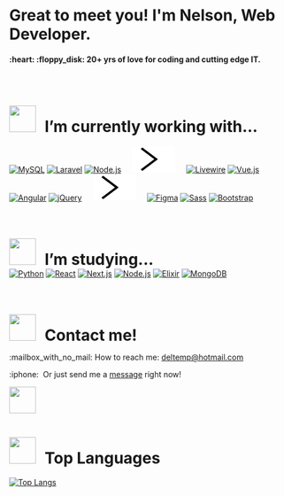 <h1>Great to meet you! I'm Nelson, Web Developer.</h1>
<h4>:heart: :floppy_disk: 20+ yrs of love for coding and cutting edge IT. </h4>
<br />
<h1><img width="48" height="48" src="https://github.com/deltemp/repo/blob/main/svg/svg/terminal.svg" style="margin: 0 1rem -1rem 0;" />I’m currently working with...</h1>
<a href="https://dev.mysql.com/doc/"><img width="48" height="48" src="https://cdn.jsdelivr.net/gh/devicons/devicon/icons/mysql/mysql-original.svg" alt="MySQL" title"MySQL" /></a>
<a href="https://laravel.com/docs/10.x"><img width="48" height="48" src="https://cdn.jsdelivr.net/gh/devicons/devicon/icons/laravel/laravel-plain.svg" alt="Laravel" title"Laravel" /></a>
<a href="https://nodejs.org/en/docs"><img width="48" height="48" src="https://cdn.jsdelivr.net/gh/devicons/devicon/icons/nodejs/nodejs-original.svg" alt="Node.js" title"Node.js" /></a>
<a href="https://github.com/deltemp/"><img width="78" height="48" src="https://github.com/deltemp/repo/blob/main/svg/arrow-right.svg" style="margin: 0 1rem 0 1rem;" /></a>
<a href="https://laravel-livewire.com/docs/"><img width="48" height="48" src="https://github.com/deltemp/repo/blob/main/svg/svg/logo-livewire.svg" alt="Livewire" title"Livewire" /></a>
<a href="https://vuejs.org/guide/introduction.html"><img width="48" height="48" src="https://cdn.jsdelivr.net/gh/devicons/devicon/icons/vuejs/vuejs-original.svg" alt="Vue.js" title"Vue.js" /></a>
<a href="https://angular.io/docs"><img width="48" height="48" src="https://cdn.jsdelivr.net/gh/devicons/devicon/icons/angularjs/angularjs-original.svg" alt="Angular" title"Angular" /></a>
<a href="https://api.jquery.com/"><img width="48" height="48" src="https://cdn.jsdelivr.net/gh/devicons/devicon/icons/jquery/jquery-original.svg" alt="jQuery" title"jQuery" /></a>
<a href="https://github.com/deltemp/"><img width="78" height="48" src="https://github.com/deltemp/repo/blob/main/svg/arrow-right.svg" style="margin: 0 1rem 0 1rem;" /></a>
<a href="https://www.figma.com"><img width="48" height="48" src="https://cdn.jsdelivr.net/gh/devicons/devicon/icons/figma/figma-original.svg" alt="Figma" title"Figma" /></a>
<a href="https://sass-lang.com/documentation/"><img width="48" height="48" src="https://cdn.jsdelivr.net/gh/devicons/devicon/icons/sass/sass-original.svg" alt="Sass" title"Sass" /></a>
<a href="https://getbootstrap.com/docs/5.3/getting-started/introduction/"><img width="48" height="48" src="https://cdn.jsdelivr.net/gh/devicons/devicon/icons/bootstrap/bootstrap-original.svg" alt="Bootstrap" title"Bootstrap" /></a>
<br />
<br />
<h1 style="margin: 3rem 0 0 0;"><img width="48" height="48" src="https://github.com/deltemp/repo/blob/main/svg/svg/study-certificate.svg" style="margin: 0 1rem -1rem 0;" />I’m studying...</h1>
<a href="https://docs.python.org/3/"><img width="48" height="48" src="https://cdn.jsdelivr.net/gh/devicons/devicon/icons/python/python-original.svg" alt="Python" title"Python" /></a>
<a href="https://react.dev/reference/react"><img width="48" height="48" src="https://cdn.jsdelivr.net/gh/devicons/devicon/icons/react/react-original.svg" alt="React" title"React" /></a>
<a href="https://nextjs.org/docs"><img width="48" height="48" src="https://github.com/deltemp/repo/blob/main/svg/svg/next.js.svg" alt="Next.js" title"Next.js" /></a>
<a href="https://nodejs.org/en/docs"><img width="48" height="48" src="https://cdn.jsdelivr.net/gh/devicons/devicon/icons/nodejs/nodejs-original.svg" alt="Node.js" title"Node.js" /></a>
<a href="https://elixir-lang.org/docs.html"><img width="48" height="48" src="https://cdn.jsdelivr.net/gh/devicons/devicon/icons/elixir/elixir-original.svg" alt="Elixir" title"Elixir" /></a>
<a href="https://www.mongodb.com/docs/"><img width="48" height="48" src="https://cdn.jsdelivr.net/gh/devicons/devicon/icons/mongodb/mongodb-original.svg" alt="MongoDB" title"MongoDB" /></a>
<br />
<br />
<h1 style="margin: 3rem 0 0 0;"><img width="48" height="48" src="https://github.com/deltemp/repo/blob/main/svg/svg/at.svg" style="margin: 0 1rem -1rem 0;" />Contact me!</h1>
<p align="left">:mailbox_with_no_mail: How to reach me: <a href="mailto:deltemp@hotmail.com">deltemp@hotmail.com</a></p>
<p align="left">:iphone:&nbsp;&nbsp;Or just send me a <a href="https://wa.me/5514998651969?text=Hi%21%20I%27ve%20found%20you%20on%20GitHub%21">message</a> right now!</p><img width="48" height="48" src="[https://github.com/deltemp/repo/blob/main/svg/svg/code.svg](https://github.com/deltemp/deltemp/blob/main/WhatsApp.svg)" style="margin: 0 1rem -1rem 0;" />
<h1><img width="48" height="48" src="https://github.com/deltemp/repo/blob/main/svg/svg/code.svg" style="margin: 0 1rem -1rem 0;" />Top Languages</h1>
  
[![Top Langs](https://github-readme-stats.vercel.app/api/top-langs/?username=deltemp&size_weight=0.5&count_weight=0.5&langs_count=10)](https://github.com/anuraghazra/github-readme-stats)
